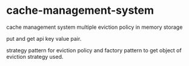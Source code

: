 # cache-management-system

cache management system
multiple eviction policy
in memory storage

put and get api
key value pair.

strategy pattern for eviction policy and factory pattern to get object of eviction strategy used.
